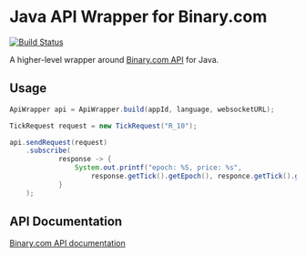 # Java API Wrapper for Binary.com 

[![Build Status](https://travis-ci.org/binary-com/java-api-wrapper.svg?branch=master)][travis-ci]

A higher-level wrapper around [Binary.com API][binary-api] for Java.

## Usage
```java
ApiWrapper api = ApiWrapper.build(appId, language, websocketURL);

TickRequest request = new TickRequest("R_10");

api.sendRequest(request)
    .subscribe(
            response -> {
                System.out.printf("epoch: %S, price: %s", 
                    response.getTick().getEpoch(), responce.getTick().getQuote());
            }
    );
```

## API Documentation
[Binary.com API documentation][binary-api]


[travis-ci]: https://travis-ci.org/binary-com/java-api-wrapper
[binary-api]: https://developers.binary.com/api
